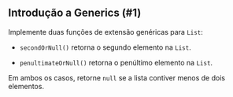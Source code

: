 ## Introdução a Generics (#1)

Implemente duas funções de extensão genéricas para `List`:

+ `secondOrNull()` retorna o segundo elemento na `List`.

+ `penultimateOrNull()` retorna o penúltimo elemento na `List`.

Em ambos os casos, retorne `null` se a lista contiver menos de dois elementos.